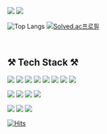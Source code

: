 <a href="https://somnwal.tistory.com/"><img src="https://img.shields.io/badge/블로그-000000?style=flat-square&logo=Tistory&logoColor=white"/></a>
<a href="https://solved.ac/somnwal"><img src="https://img.shields.io/badge/Solved.ac-76D04B?style=flat-square&logo=Nodemon&logoColor=white"/></a>

![Top Langs](https://github-readme-stats.vercel.app/api/top-langs/?username=somnwal&layout=compact&theme=tokyonight)
[![Solved.ac프로필](http://mazassumnida.wtf/api/v2/generate_badge?boj=somnwal)](https://solved.ac/somnwal)

&nbsp;
&nbsp;
&nbsp;

## ⚒️ Tech Stack ⚒️

<img src="https://img.shields.io/badge/Java-4A86CF?style=flat-square&logo=Oracle&logoColor=white"/></a>
<img src="https://img.shields.io/badge/Kotlin-7F52FF?style=flat-square&logo=Kotlin&logoColor=white"/></a>
<img src="https://img.shields.io/badge/HTML5-E34F26?style=flat-square&logo=HTML5&logoColor=white"/></a>
<img src="https://img.shields.io/badge/Javascript-F7DF1E?style=flat-square&logo=Javascript&logoColor=black"/></a>
<img src="https://img.shields.io/badge/CSS3-1572B6?style=flat-square&logo=CSS3&logoColor=white"/></a>
<img src="https://img.shields.io/badge/Python-3766AB?style=flat-square&logo=Python&logoColor=white"/></a>
<img src="https://img.shields.io/badge/C-A8B9CC?style=flat-square&logo=C&logoColor=white"/></a>
<img src="https://img.shields.io/badge/C Sharp-239120?style=flat-square&logo=C Sharp&logoColor=white"/></a>


<img src="https://img.shields.io/badge/SpringBoot-6DB33F?style=flat-square&logo=Spring&logoColor=white"/></a>
<img src="https://img.shields.io/badge/Node.js-339933?style=flat-square&logo=Node.js&logoColor=white"/></a>
<img src="https://img.shields.io/badge/React.js-61DAFB?style=flat-square&logo=React&logoColor=black"/></a>
<img src="https://img.shields.io/badge/Flask-000000?style=flat-square&logo=Flask&logoColor=white"/></a>

<img src="https://img.shields.io/badge/AWS-232F3E?style=flat-square&logo=Amazon AWS&logoColor=whtie"/></a>
<img src="https://img.shields.io/badge/Unity-000000?style=flat-square&logo=Unity&logoColor=white"/></a>
<img src="https://img.shields.io/badge/Yolo-000000?style=flat-square&logo=Yolo&logoColor=white"/></a>

[![Hits](https://hits.seeyoufarm.com/api/count/incr/badge.svg?url=https%3A%2F%2Fgithub.com%2Fsomnwal&count_bg=%2379C83D&title_bg=%23555555&icon=&icon_color=%23E7E7E7&title=hits&edge_flat=false)](https://hits.seeyoufarm.com)
